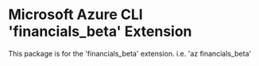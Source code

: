 Microsoft Azure CLI 'financials_beta' Extension
==========================================

This package is for the 'financials_beta' extension.
i.e. 'az financials_beta'
